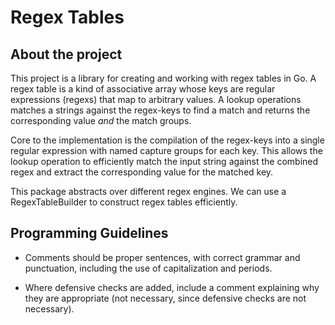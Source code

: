 # Regex Tables

## About the project

This project is a library for creating and working with regex tables in Go.
A regex table is a kind of associative array whose keys are regular
expressions (regexs) that map to arbitrary values. A lookup operations matches
a strings against the regex-keys to find a match and returns the corresponding
value _and_ the match groups.

Core to the implementation is the compilation of the regex-keys into a single
regular expression with named capture groups for each key. This allows the
lookup operation to efficiently match the input string against the combined 
regex and extract the corresponding value for the matched key.

This package abstracts over different regex engines. We can use a 
RegexTableBuilder to construct regex tables efficiently.

## Programming Guidelines

- Comments should be proper sentences, with correct grammar and punctuation,
  including the use of capitalization and periods.

- Where defensive checks are added, include a comment explaining why they are
  appropriate (not necessary, since defensive checks are not necessary).


